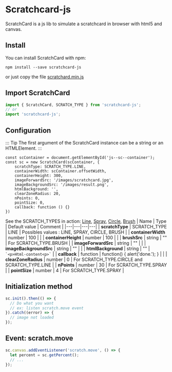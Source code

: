 # Scratchcard-js

ScratchCard is a js lib to simulate a scratchcard in browser with html5 and canvas.

## Install
You can install ScratchCard with npm:
```
npm install --save scratchcard-js
```
or just copy the file [scratchard.min.js](https://raw.githubusercontent.com/Masth0/ScratchCard/master/build/scratchcard.min.js)

## Import ScratchCard

```js
import { ScratchCard, SCRATCH_TYPE } from 'scratchcard-js';
// or
import 'scratchcard-js'; 
```

## Configuration
::: Tip
The first argument of the ScratchCard instance can be a string or an HTMLElement.
:::

```js{2}
const scContainer = document.getElementById('js--sc--container');
const sc = new ScratchCard(scContainer, {
    scratchType: SCRATCH_TYPE.LINE,
    containerWidth: scContainer.offsetWidth,
    containerHeight: 300,
    imageForwardSrc: '/images/scratchcard.jpg',
    imageBackgroundSrc: '/images/result.png',
    htmlBackground: '',
    clearZoneRadius: 20,
    nPoints: 0,
    pointSize: 0,
    callback: function () {}
})
```

See the SCRATCH_TYPES in action: [Line](/brushes/line), [Spray](/brushes/spray), [Circle](/brushes/circle), [Brush](/brushes/brush)
| Name  | Type | Default value | Comment |
|---|---|---|---|
| **scratchType** | SCRATCH_TYPE | LINE | Possibles values : LINE, SPRAY, CIRCLE, BRUSH |
| **containerWidth** | number | 100 |  |
| **containerHeight** | number | 100 |  |
| **brushSrc** | string | "" | For SCRATCH_TYPE.BRUSH |
| **imageForwardSrc** | string | "" |  |
| **imageBackgroundSrc** | string | "" |  |
| **htmlBackground** | string | "" | <br> ``` `<p>Html-content<p>` ``` |
| **callback** | function | function() { alert('done.'); } |  |
| **clearZoneRadius** | number | 0 | For SCRATCH_TYPE.CIRCLE and SCRATCH_TYPE.LINE |
| **nPoints** | number | 30 | For SCRATCH_TYPE.SPRAY |
| **pointSize** | number | 4 | For SCRATCH_TYPE.SPRAY |

## Initialization method
```js
sc.init().then(() => {
  // Do what you want
  // ex: listen scratch.move event
}).catch((error) => {
  // image not loaded
});
```

## Event:  scratch.move
```js
sc.canvas.addEventListener('scratch.move', () => {
  let percent = sc.getPercent();
  // ...
});
```
